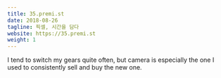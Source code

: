 ```yaml
---
title: 35.premi.st
date: 2018-08-26
tagline: 픽셀, 시간을 담다
website: https://35.premi.st
weight: 1
---
```


I tend to switch my gears quite often, but camera is especially the one I used to consistently sell and buy the new one.


